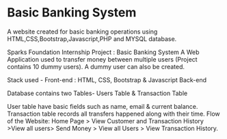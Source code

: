 # Basic Banking System
A website created for basic banking operations using HTML,CSS,Bootstrap,Javascript,PHP and MYSQL database.

Sparks Foundation Internship Project : Basic Banking System
A Web Application used to transfer money between multiple users (Project contains 10 dummy users). A dummy user can also be created.

Stack used - Front-end : HTML, CSS, Bootstrap & Javascript Back-end 

Database contains two Tables- Users Table & Transaction Table

User table have basic fields such as name, email & current balance.
Transaction table records all transfers happened along with their time.
Flow of the Website: Home Page > View Customer and Transaction History >View all users> Send Money > View all Users > View Transaction History.

